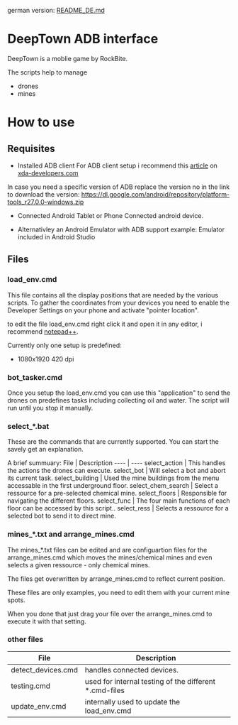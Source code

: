 german version: [README_DE.md](https://github.com/firewaran/deeptown_adb_interface/blob/main/README_DE.md)

# DeepTown ADB interface

DeepTown is a moblie game by RockBite.

The scripts help to manage
* drones
* mines

# How to use

## Requisites 

* Installed ADB client
For ADB client setup i recommend this [article](https://www.xda-developers.com/install-adb-windows-macos-linux/) on [xda-developers.com](https://www.xda-developers.com/)

In case you need a specific version of ADB replace the version no in the link to download the version: https://dl.google.com/android/repository/platform-tools_r27.0.0-windows.zip

* Connected Android Tablet or Phone 
Connected android device.

* Alternativley an Android Emulator with ADB support
example: Emulator included in Android Studio

## Files

### load_env.cmd

This file contains all the display positions that are needed by the various scripts.
To gather the coordinates from your devices you need to enable the Developer Settings on your phone and activate "pointer location".

to edit the file load_env.cmd right click it and open it in any editor, i recommend [notepad++](https://notepad-plus-plus.org/downloads/).

Currently only one setup is predefined:
* 1080x1920 420 dpi

### bot_tasker.cmd

Once you setup the load_env.cmd you can use this "application" to send the drones on predefines tasks including collecting oil and water.
The script will run until you stop it manually. 

### select_*.bat

These are the commands that are currently supported.
You can start the savely get an explanation.

A brief summuary:
File | Description
---- | ----
select_action | This handles the actions the drones can execute.
select_bot | Will select a bot and abort its current task.
select_building | Used the mine buildings from the menu accessable in the first underground floor.
select_chem_search | Select a ressource for a pre-selected chemical mine.
select_floors | Responsible for navigating the different floors.
select_func | The four main functions of each floor can be accessed by this script..
select_ress | Selects a ressource for a selected bot to send it to direct mine.

### mines_*.txt and arrange_mines.cmd

The mines_*.txt files can be edited and are configuartion files for the arrange_mines.cmd which moves the mines/chemical mines and even selects a given ressource - only chemical mines.

The files get overwritten by arrange_mines.cmd to reflect current position.

These files are only examples, you need to edit them with your current mine spots.

When you done that just drag your file over the arrange_mines.cmd to execute it with that setting.

### other files
File | Description
---- | ----
detect_devices.cmd | handles connected devices.
testing.cmd | used for internal testing of the different *.cmd-files
update_env.cmd | internally used to update the load_env.cmd